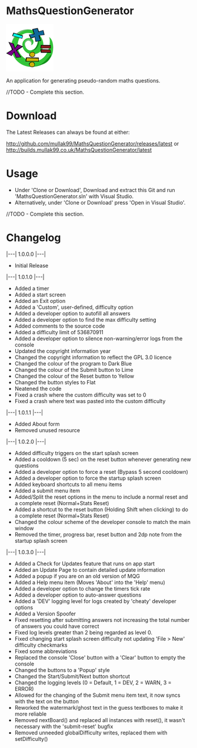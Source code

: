 # MathsQuestionGenerator

![MQG](https://raw.githubusercontent.com/mullak99/MathsQuestionGenerator/master/MathsQuestionGenerator/Resources/App.png)

An application for generating pseudo-random maths questions.

//TODO - Complete this section.

# Download
The Latest Releases can always be found at either:

http://github.com/mullak99/MathsQuestionGenerator/releases/latest
or
http://builds.mullak99.co.uk/MathsQuestionGenerator/latest

# Usage

- Under 'Clone or Download', Download and extract this Git and run 'MathsQuestionGenerator.sln' with Visual Studio.
- Alternatively, under 'Clone or Download' press 'Open in Visual Studio'.

//TODO - Complete this section.

# Changelog

|---| 1.0.0.0 |---|

- Initial Release

|---| 1.0.1.0 |---|

- Added a timer
- Added a start screen
- Added an Exit option
- Added a 'Custom', user-defined, difficulty option
- Added a developer option to autofill all answers
- Added a developer option to find the max difficulty setting
- Added comments to the source code
- Added a difficulty limit of 536870911
- Added a developer option to silence non-warning/error logs from the console
- Updated the copyright information year
- Changed the copyright information to reflect the GPL 3.0 licence
- Changed the colour of the program to Dark Blue
- Changed the colour of the Submit button to Lime
- Changed the colour of the Reset button to Yellow
- Changed the button styles to Flat
- Neatened the code
- Fixed a crash where the custom difficulty was set to 0
- Fixed a crash where text was pasted into the custom difficulty

|---| 1.0.1.1 |---|

- Added About form
- Removed unused resource

|---| 1.0.2.0 |---|

- Added difficulty triggers on the start splash screen
- Added a cooldown (5 sec) on the reset button whenever generating new questions
- Added a developer option to force a reset (Bypass 5 second cooldown)
- Added a developer option to force the startup splash screen
- Added keyboard shortcuts to all menu items
- Added a submit menu item
- Added/Split the reset options in the menu to include a normal reset and a complete reset (Normal+Stats Reset)
- Added a shortcut to the reset button (Holding Shift when clicking) to do a complete reset (Normal+Stats Reset)
- Changed the colour scheme of the developer console to match the main window
- Removed the timer, progress bar, reset button and 2dp note from the startup splash screen

|---| 1.0.3.0 |---|

- Added a Check for Updates feature that runs on app start
- Added an Update Page to contain detailed update information
- Added a popup if you are on an old version of MQG
- Added a Help menu item (Moves 'About' into the 'Help' menu)
- Added a developer option to change the timers tick rate
- Added a developer option to auto-answer questions
- Added a 'DEV' logging level for logs created by 'cheaty' developer options
- Added a Version Spoofer
- Fixed resetting after submitting answers not increasing the total number of answers you could have correct
- Fixed log levels greater than 2 being regarded as level 0.
- Fixed changing start splash screen difficulty not updating 'File > New' difficulty checkmarks
- Fixed some abbreviations
- Replaced the console 'Close' button with a 'Clear' button to empty the console
- Changed the buttons to a 'Popup' style
- Changed the Start/Submit/Next button shortcut
- Changed the logging levels (0 = Default, 1 = DEV, 2 = WARN, 3 = ERROR)
- Allowed for the changing of the Submit menu item text, it now syncs with the text on the button
- Reworked the watermark/ghost text in the guess textboxes to make it more reliable
- Removed nextBoard() and replaced all instances with reset(), it wasn't necessary with the 'submit-reset' bugfix
- Removed unneeded globalDifficulty writes, replaced them with setDifficulty()
